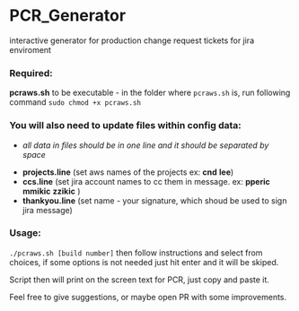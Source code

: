 # PCR_Generator
interactive generator for production change request tickets for jira enviroment

### Required:
**pcraws.sh** to be executable - in the folder where `pcraws.sh` is, run following command `sudo chmod +x pcraws.sh`

### You will also need to update files within config data:
- _all data in files should be in one line and it should be separated by space_

* **projects.line** (set aws names of the projects ex: **cnd** **lee**)
* **ccs.line** (set jira account names to cc them in message. ex: **pperic** **mmikic** **zzikic** )
* **thankyou.line** (set name - your signature, which shoud be used to sign jira message)

### Usage:
`./pcraws.sh [build number]`
then follow instructions and select from choices, if some options is not needed just hit enter and it will be skiped.

Script then will print on the screen text for PCR, just copy and paste it.

Feel free to give suggestions, or maybe open PR with some improvements.
